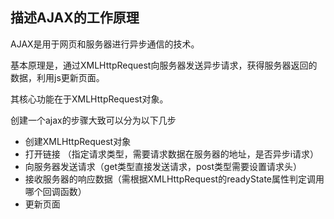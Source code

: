 ## 描述AJAX的工作原理

AJAX是用于网页和服务器进行异步通信的技术。

基本原理是，通过XMLHttpRequest向服务器发送异步请求，获得服务器返回的数据，利用js更新页面。

其核心功能在于XMLHttpRequest对象。

创建一个ajax的步骤大致可以分为以下几步

* 创建XMLHttpRequest对象
* 打开链接 （指定请求类型，需要请求数据在服务器的地址，是否异步i请求）
* 向服务器发送请求（get类型直接发送请求，post类型需要设置请求头）
* 接收服务器的响应数据（需根据XMLHttpRequest的readyState属性判定调用哪个回调函数）
* 更新页面